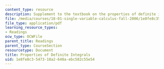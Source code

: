 ```yaml
---
content_type: resource
description: Supplement to the textbook on the properties of definite integrals.
file: /media/courses/18-01-single-variable-calculus-fall-2006/1e8fe8c3547318a2648aebc582c55e54_pi_pr_dfntintgrl.pdf
file_type: application/pdf
learning_resource_types:
- Readings
ocw_type: OCWFile
parent_title: Readings
parent_type: CourseSection
resourcetype: Document
title: Properties of Definite Integrals
uid: 1e8fe8c3-5473-18a2-648a-ebc582c55e54
---
```


